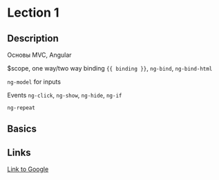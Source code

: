 # Lection 1

## Description

Основы MVC, Angular

$scope, one way/two way binding
`{{ binding }}`, `ng-bind`, `ng-bind-html`

`ng-model` for inputs

Events `ng-click`, `ng-show`, `ng-hide`, `ng-if`

`ng-repeat`

## Basics


## Links

[Link to Google](http://www.google.com)
